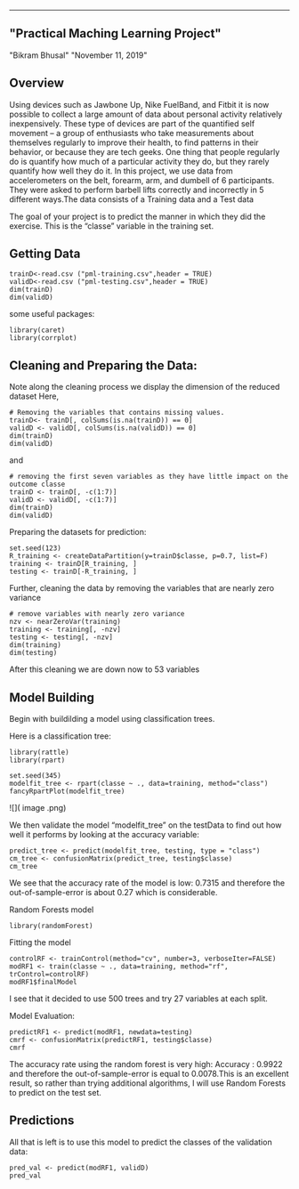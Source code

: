 
---
## "Practical Maching Learning Project"

 "Bikram Bhusal"
 "November 11, 2019"

## Overview
Using devices such as Jawbone Up, Nike FuelBand, and Fitbit it is now possible to collect a large amount of data about personal activity relatively inexpensively. These type of devices are part of the quantified self movement – a group of enthusiasts who take measurements about themselves regularly to improve their health, to find patterns in their behavior, or because they are tech geeks. One thing that people regularly do is quantify how much of a particular activity they do, but they rarely quantify how well they do it. In this project, we  use data from accelerometers on the belt, forearm, arm, and dumbell of 6 participants. They were asked to perform barbell lifts correctly and incorrectly in 5 different ways.The data consists of a Training data and a Test data

The goal of your project is to predict the manner in which they did the exercise. This is the “classe” variable in the training set.

## Getting Data

```{r,echo=TRUE}
trainD<-read.csv ("pml-training.csv",header = TRUE)
validD<-read.csv ("pml-testing.csv",header = TRUE)
dim(trainD)
dim(validD)
```
some useful packages:
```{r,echo=TRUE}
library(caret)
library(corrplot)
```

## Cleaning and Preparing the Data:
Note along the cleaning process we display the dimension of the reduced dataset
Here,
```{r,echo=TRUE}
# Removing the variables that contains missing values. 
trainD<- trainD[, colSums(is.na(trainD)) == 0]
validD <- validD[, colSums(is.na(validD)) == 0]
dim(trainD)
dim(validD)
```
and
```{r,echo=TRUE}
# removing the first seven variables as they have little impact on the outcome classe
trainD <- trainD[, -c(1:7)]
validD <- validD[, -c(1:7)]
dim(trainD)
dim(validD)
```

Preparing the datasets for prediction:
 
```{r,echo=TRUE}
set.seed(123)
R_training <- createDataPartition(y=trainD$classe, p=0.7, list=F)
training <- trainD[R_training, ]
testing <- trainD[-R_training, ]
```
Further, cleaning the data by removing the variables that are nearly zero variance
```{r,echo=TRUE}
# remove variables with nearly zero variance
nzv <- nearZeroVar(training)
training <- training[, -nzv]
testing <- testing[, -nzv]
dim(training)
dim(testing)
```
After this cleaning we are down now to 53 variables

## Model Building

Begin with buildilding a model using classification trees. 

Here is a classification tree:
```{r,echo=TRUE}
library(rattle)
library(rpart)
```

```{r,echo=TRUE}
set.seed(345)
modelfit_tree <- rpart(classe ~ ., data=training, method="class")
fancyRpartPlot(modelfit_tree)
```
![]( image .png)

We then validate the model “modelfit_tree” on the testData to find out how well it performs by looking at the accuracy variable:

```{r,echo=TRUE}
predict_tree <- predict(modelfit_tree, testing, type = "class")
cm_tree <- confusionMatrix(predict_tree, testing$classe)
cm_tree
```
We see that the accuracy rate of the model is low: 0.7315 and therefore the out-of-sample-error is about 0.27 which is considerable.

Random Forests model
```{r, echo=TRUE}
library(randomForest)
```
Fitting the model
```{r,echo=TRUE}
controlRF <- trainControl(method="cv", number=3, verboseIter=FALSE)
modRF1 <- train(classe ~ ., data=training, method="rf", trControl=controlRF)
modRF1$finalModel
```
I see that it decided to use 500 trees and try 27 variables at each split.

Model Evaluation:
```{r,echo=TRUE}
predictRF1 <- predict(modRF1, newdata=testing)
cmrf <- confusionMatrix(predictRF1, testing$classe)
cmrf
```
The accuracy rate using the random forest is very high: Accuracy : 0.9922 and therefore the out-of-sample-error is equal to 0.0078.This is an excellent result, so rather than trying additional algorithms, I will use Random Forests to predict on the test set.

## Predictions
All that is left is to use this model to predict the classes of the validation data:

```{r,echo=TRUE}
pred_val <- predict(modRF1, validD)
pred_val
```
